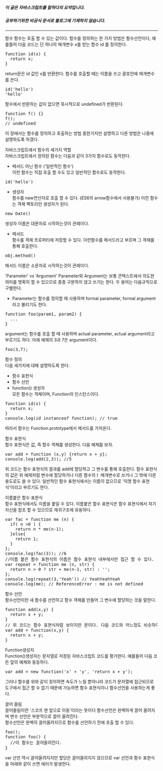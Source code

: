 ##### 이 글은 자바스크립트를 말하다의 요약입니다.
##### 공부하기위한 비공식 문서로 블로그에 기재하지 않습니다.
<hr>
함수  
함수는 호출 할 수 있는 값이다. 함수를 정의하는 한 가지 방법은 함수선언이다, 예를들어 다음 코드는 단 하나의 매개변수 x를 받는 함수 id 를 정의한다.
<pre>
function id(x) {
  return x;
}
</pre>
return문은 id 값인 x를 반환한다. 함수를 호출할 때는 이름을 쓰고 괄호안에 매개변수를 쓴다.  
<pre>
id('hello')
'hello'
</pre>
함수에서 반환하는 값이 없으면 묵시적으로 undefined가 반환된다.  
<pre>
function f() {}
f();
// undefined
</pre>
이 장에서는 함수를 정의하고 호출하는 방법 중한가지만 설명하고 다른 방법은 나중에 설명하도록 하겠다.  

자바스크립트에서 함수의 세가지 역할  
자바스크립트에서 정의된 함수는 다음과 같이 3가지 함수로도 동작한다.  
+ 메서드 아닌 함수 ('일반적인 함수')  
이런 함수는 직접 호출 할 수도 있고 일반적인 함수로도 동작한다.  
<pre>id('hello')</pre>
+ 생성자  
함수를 new연산자로 호출 할 수 있다. (ES6의 arrow함수에서 사용불가) 이런 함수는 객체 팩토리인 생성자가 된다.  
<pre>new Date()</pre>  
생성자 이름은 대문자로 시작하는것이 관례이다.  
+ 메서드  
함수를 객체 프로퍼티에 저장할 수 있다. 이런함수를 메서드라고 부르며 그 객체를 통해 호출한다.  
<pre>obj.method()</pre>
매서드 이름은 소문자로 시작하는것이 관례이다.  

'Parameter' vs 'Argument'
Parameter와 Argument는 보통 콘텍스트에서 의도한 의미를 명확히 할 수 있으므로 종종 구분하지 않고 쓰기는 한다. 두 용어는 다음규칙으로 구별한다.  
+ Parameter는 함수를 정의할 때 사용하며 formal parameter, formal argument 라고 불리기도 한다.  
<pre>
function foo(param1, param2) {
  ...
}
</pre>
argument는 함수를 호출 할 때 사용하며 actual parameter, actual argument라고 부르기도 하다. 아래 예제의 3과 7은 argument이다.  
<pre>
foo(3,7);
</pre>

함수 정의  
다음 세가지에 대해 설명하도록 한다.  
+ 함수 표현식
+ 함수 선언
+ function() 생성자  
모든 함수는 객체이며, Function의 인스턴스이다.
<pre>
function id(x) {
  return x;
}
console.log(id instanceof function); // true
</pre>
따라서 함수는 Function.prototype에서 메서드를 가저온다.  

함수 표현식  
함수 표현식은 값, 즉 함수 객체를 생성한다. 다음 예제를 보자.  
<pre>
var add = function (x,y) {return x + y};
console.log(add(2,3)); //5
</pre>
위 코드는 함수 표현식의 결과를 add에 할당하고 그 변수를 통해 호출한다. 함수 표현식의 값은 위 예제처럼 변수에 할당하거나 다른 함수의ㅏ 매개변수로 쓰거나 그 밖에 다른 용도로도 쓸 수 있다. 일반적인 함수 표현식에서는 이름이 없으므로 '익명 함수 표현식'이리고 부르기도 한다.  

이름붙은 함수 표현식  
함수 표현식에서도 이름을 붙일 수 있다. 이름붙은 함수 표현식은 함수 표현식에서 자기 자신을 참조 할 수 있으므로 재귀구조에 유용하다.  
<pre>
var fac = function me (n) {
  if( n >0 ) {
    return n * me(n-1);
  }else{
    return 1;
  }
};
console.log(fac(3)); //6
//이름 붙은 함수 표현식의 이름은 함수 표현식 내부에서만 접근 할 수 있다.
var repeat = function me (n, str) {
  return n > 0 ? str + me(n-1, str) : '';
};
console.log(repeat(3,'Yeah')) // YeahYeahYeah
console.log(me); // ReferenceError : me is not defined
</pre>

함수 선언  
함수선언이란 새 함수를 선언하고 함수 객체를 만들어 그 변수에 할당하는 것을 말한다.  
<pre>
function add(x,y) {
  return x + y;
}
// 위 코드는 함수 표현식처럼 보이지만 문이다. 다음 코드와 어느정도 비슷하다.
var add = function(x,y) {
  return x + y;
}
</pre>

Function생성자  
Function()생성자는 문자열로 저장된 자바스크립트 코드를 평가한다. 예를들어 다음 코든 앞의 예제와 동등하다.
<pre>
var add = new function('x' + 'y', 'return x + y');
</pre>
그러나 함수를 위와 같이 정의하면 속도가 느릴 뿐아니라 코드가 문자열에 접근되므로 도구에서 접근 할 수 없기 때문에 가능하면 함수 표현식이나 함수선언을 사용하는게 좋다.  

끌어 올림  
끌어올림이란 '스코프 맨 앞으로 이동'이라는 뜻이다 함수선언은 완벽하게 끌어 올려지며 변수 선언은 부분적으로 끌어 올려진다.  
함수선언은 완벽히 끌어올려지므로 함수를 선언하기 전에 호출 할 수 있다.  
<pre>
foo();
function foo() {
  //이 함수는 끌어올려진다.
}
</pre>
var 선언 역시 끌어올려지지만 할당은 끌어올려지지 않으므로 var 선언과 함수 표현식을 아래와 같이 쓰면 에러가 발생한다.  
